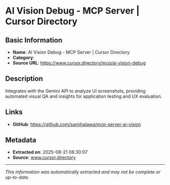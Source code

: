# AI Vision Debug - MCP Server | Cursor Directory

## Basic Information
- **Name**: AI Vision Debug - MCP Server | Cursor Directory
- **Category**: 
- **Source URL**: https://www.cursor.directory/mcp/ai-vision-debug

## Description
Integrates with the Gemini API to analyze UI screenshots, providing automated visual QA and insights for application testing and UX evaluation.

## Links
- **GitHub**: https://github.com/samihalawa/mcp-server-ai-vision
## Metadata
- **Extracted on**: 2025-08-21 08:30:07
- **Source**: www.cursor.directory

---
*This information was automatically extracted and may not be complete or up-to-date.*
